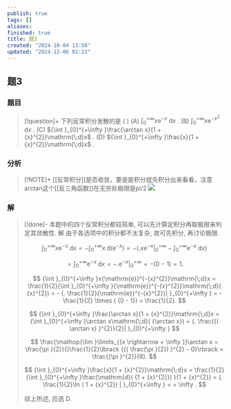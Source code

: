 ```yaml
---
publish: true
tags: []
aliases: 
finished: true
title: 题3
created: "2024-10-04 13:58"
updated: "2024-12-06 02:22"
---
```

## 题3
### 题目
> [!question]+
> 下列反常积分发散的是 ( )
> (A) ${\int }_{0}^{+\infty }x{\mathrm{e}}^{-x}\mathrm{\;d}x$ . 
> (B) ${\int }_{0}^{+\infty }x{\mathrm{e}}^{-{x}^{2}}\mathrm{\;d}x$ . 
> (C) ${\int }_{0}^{+\infty }\frac{\arctan x}{1 + {x}^{2}}\mathrm{\;d}x$ . 
> (D) ${\int }_{0}^{+\infty }\frac{x}{1 + {x}^{2}}\mathrm{\;d}x$ .
### 分析
> [!NOTE]+
> [[反常积分]]是否收敛，要是能积分就先积分出来看看，注意arctan这个[[反三角函数]]在无穷处极限是pi/2
> ![](https://img.hwenyi.live/202412061022461.webp)
### 解
> [!done]-
> 本题中的四个反常积分都较简单, 可以先计算定积分再取极限来判定其敛散性. 解 由于各选项中的积分都不太复杂, 故可先积分, 再讨论极限.
> 
> $$
> {\int }_{0}^{+\infty }x{\mathrm{e}}^{-x}\mathrm{\;d}x = - {\int }_{0}^{+\infty }x\mathrm{\;d}( {\mathrm{e}}^{-x}) = - ( {{. x{\mathrm{e}}^{-x}| }_{0}^{+\infty } - {\int }_{0}^{+\infty }{\mathrm{e}}^{-x}\mathrm{\;d}x})
> $$
> 
> $$
> = {\int }_{0}^{+\infty }{\mathrm{e}}^{-x}\mathrm{\;d}x = - {. {\mathrm{e}}^{-x}| }_{0}^{+\infty } = - ( {0 - 1}) = 1.
> $$
> 
> $$
> {\int }_{0}^{+\infty }x{\mathrm{e}}^{-{x}^{2}}\mathrm{\;d}x = \frac{1}{2}{\int }_{0}^{+\infty }{\mathrm{e}}^{-{x}^{2}}\mathrm{\;d}( {x}^{2}) = - {. \frac{1}{2}{\mathrm{e}}^{-{x}^{2}}| }_{0}^{+\infty } = - \frac{1}{2} \times ( {0 - 1}) = \frac{1}{2}.
> $$
> 
> $$
> {\int }_{0}^{+\infty }\frac{\arctan x}{1 + {x}^{2}}\mathrm{\;d}x = {\int }_{0}^{+\infty }\arctan x\mathrm{\;d}( {\arctan x}) = {. \frac{{( \arctan x) }^{2}}{2}| }_{0}^{+\infty }
> $$
> 
> $$
> \frac{\mathop{\lim }\limits_{{x \rightarrow + \infty }}\arctan x = \frac{\pi }{2}}{}\frac{1}{2}\lbrack {{( \frac{\pi }{2}) }^{2} - 0}\rbrack = \frac{{\pi }^{2}}{8}.
> $$
> 
> $$
> {\int }_{0}^{+\infty }\frac{x}{1 + {x}^{2}}\mathrm{\;d}x = \frac{1}{2}{\int }_{0}^{+\infty }\frac{\mathrm{d}( {1 + {x}^{2}}) }{1 + {x}^{2}} = {. \frac{1}{2}\ln ( 1 + {x}^{2}) | }_{0}^{+\infty } = + \infty .
> $$
> 
> 综上所述, 应选 D.